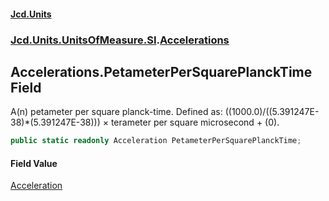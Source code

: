 #### [Jcd.Units](index.md 'index')
### [Jcd.Units.UnitsOfMeasure.SI](Jcd.Units.UnitsOfMeasure.SI.md 'Jcd.Units.UnitsOfMeasure.SI').[Accelerations](Accelerations.md 'Jcd.Units.UnitsOfMeasure.SI.Accelerations')

## Accelerations.PetameterPerSquarePlanckTime Field

A(n) petameter per square planck-time. Defined as: ((1000.0)/((5.391247E-38)*(5.391247E-38))) × terameter per square microsecond + (0).

```csharp
public static readonly Acceleration PetameterPerSquarePlanckTime;
```

#### Field Value
[Acceleration](Acceleration.md 'Jcd.Units.UnitTypes.Acceleration')